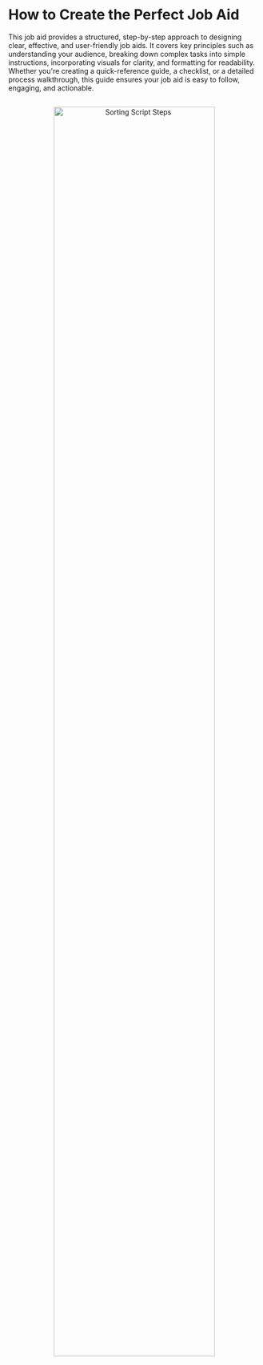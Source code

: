 # How to Create the Perfect Job Aid

This job aid provides a structured, step-by-step approach to designing clear, effective, and user-friendly job aids. It covers key principles such as understanding your audience, breaking down complex tasks into simple instructions, incorporating visuals for clarity, and formatting for readability. Whether you're creating a quick-reference guide, a checklist, or a detailed process walkthrough, this guide ensures your job aid is easy to follow, engaging, and actionable.

<h2></h2>

<p align="center">
<img src="https://imgur.com/10LUsAW.png" height="80%" width="80%" alt="Sorting Script Steps"/>

